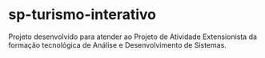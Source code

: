# sp-turismo-interativo
Projeto desenvolvido para atender ao Projeto de Atividade Extensionista da formação tecnológica de Análise e Desenvolvimento de Sistemas.

